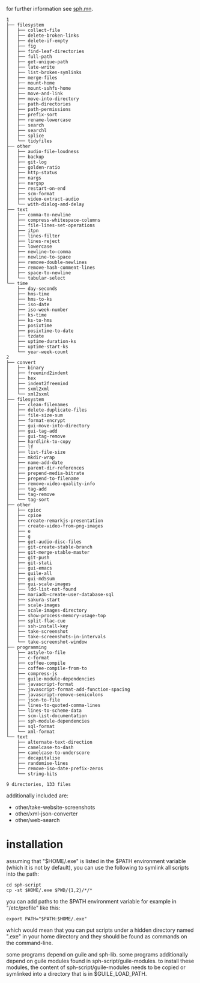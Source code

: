 for further information see [sph.mn](http://sph.mn/c/view/du).

```
1
├── filesystem
│   ├── collect-file
│   ├── delete-broken-links
│   ├── delete-if-empty
│   ├── fig
│   ├── find-leaf-directories
│   ├── full-path
│   ├── get-unique-path
│   ├── late-write
│   ├── list-broken-symlinks
│   ├── merge-files
│   ├── mount-home
│   ├── mount-sshfs-home
│   ├── move-and-link
│   ├── move-into-directory
│   ├── path-directories
│   ├── path-permissions
│   ├── prefix-sort
│   ├── rename-lowercase
│   ├── search
│   ├── searchl
│   ├── splice
│   └── tidyfiles
├── other
│   ├── audio-file-loudness
│   ├── backup
│   ├── git-log
│   ├── golden-ratio
│   ├── http-status
│   ├── nargs
│   ├── nargsp
│   ├── restart-on-end
│   ├── scm-format
│   ├── video-extract-audio
│   └── with-dialog-and-delay
├── text
│   ├── comma-to-newline
│   ├── compress-whitespace-columns
│   ├── file-lines-set-operations
│   ├── itpn
│   ├── lines-filter
│   ├── lines-reject
│   ├── lowercase
│   ├── newline-to-comma
│   ├── newline-to-space
│   ├── remove-double-newlines
│   ├── remove-hash-comment-lines
│   ├── space-to-newline
│   └── tabular-select
└── time
    ├── day-seconds
    ├── hms-time
    ├── hms-to-ks
    ├── iso-date
    ├── iso-week-number
    ├── ks-time
    ├── ks-to-hms
    ├── posixtime
    ├── posixtime-to-date
    ├── tzdate
    ├── uptime-duration-ks
    ├── uptime-start-ks
    └── year-week-count
2
├── convert
│   ├── binary
│   ├── freemind2indent
│   ├── hex
│   ├── indent2freemind
│   ├── sxml2xml
│   └── xml2sxml
├── filesystem
│   ├── clean-filenames
│   ├── delete-duplicate-files
│   ├── file-size-sum
│   ├── format-encrypt
│   ├── gui-move-into-directory
│   ├── gui-tag-add
│   ├── gui-tag-remove
│   ├── hardlink-to-copy
│   ├── lf
│   ├── list-file-size
│   ├── mkdir-wrap
│   ├── name-add-date
│   ├── parent-dir-references
│   ├── prepend-media-bitrate
│   ├── prepend-to-filename
│   ├── remove-video-quality-info
│   ├── tag-add
│   ├── tag-remove
│   └── tag-sort
├── other
│   ├── cpioc
│   ├── cpioe
│   ├── create-remarkjs-presentation
│   ├── create-video-from-png-images
│   ├── e
│   ├── g
│   ├── get-audio-disc-files
│   ├── git-create-stable-branch
│   ├── git-merge-stable-master
│   ├── git-push
│   ├── git-stati
│   ├── gui-emacs
│   ├── guile-all
│   ├── gui-md5sum
│   ├── gui-scale-images
│   ├── ldd-list-not-found
│   ├── mariadb-create-user-database-sql
│   ├── sakura-start
│   ├── scale-images
│   ├── scale-images-directory
│   ├── show-process-memory-usage-top
│   ├── split-flac-cue
│   ├── ssh-install-key
│   ├── take-screenshot
│   ├── take-screenshots-in-intervals
│   └── take-screenshot-window
├── programming
│   ├── astyle-to-file
│   ├── c-format
│   ├── coffee-compile
│   ├── coffee-compile-from-to
│   ├── compress-js
│   ├── guile-module-dependencies
│   ├── javascript-format
│   ├── javascript-format-add-function-spacing
│   ├── javascript-remove-semicolons
│   ├── json-to-file
│   ├── lines-to-quoted-comma-lines
│   ├── lines-to-scheme-data
│   ├── scm-list-documentation
│   ├── sph-module-dependencies
│   ├── sql-format
│   └── xml-format
└── text
    ├── alternate-text-direction
    ├── camelcase-to-dash
    ├── camelcase-to-underscore
    ├── decapitalise
    ├── randomise-lines
    ├── remove-iso-date-prefix-zeros
    └── string-bits

9 directories, 133 files
```

additionally included are:
* other/take-website-screenshots
* other/xml-json-converter
* other/web-search

# installation
assuming that "$HOME/.exe" is listed in the $PATH environment variable (which it is not by default), you can use the following to symlink all scripts into the path:
```
cd sph-script
cp -st $HOME/.exe $PWD/{1,2}/*/*
```

you can add paths to the $PATH environment variable for example in "/etc/profile" like this:
```
export PATH="$PATH:$HOME/.exe"
```

which would mean that you can put scripts under a hidden directory named ".exe" in your home directory and they should be found as commands on the command-line.

some programs depend on guile and sph-lib.
some programs additionally depend on guile modules found in sph-script/guile-modules. to install these modules, the content of sph-script/guile-modules needs to be copied or symlinked into a directory that is in $GUILE_LOAD_PATH.
